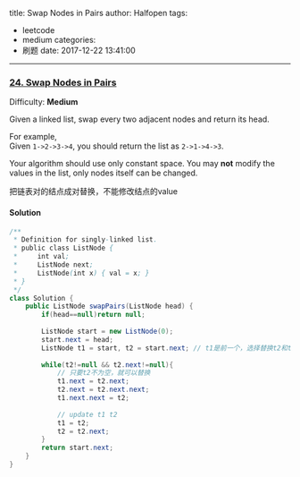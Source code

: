title: Swap Nodes in Pairs
author: Halfopen
tags:
  - leetcode
  - medium
categories:
  - 刷题
date: 2017-12-22 13:41:00
---
### [24\. Swap Nodes in Pairs](https://leetcode.com/problems/swap-nodes-in-pairs/description/)

Difficulty: **Medium**

Given a linked list, swap every two adjacent nodes and return its head.

For example,  
Given `1->2->3->4`, you should return the list as `2->1->4->3`.

Your algorithm should use only constant space. You may **not** modify the values in the list, only nodes itself can be changed.

把链表对的结点成对替换，不能修改结点的value

#### Solution
```java
/**
 * Definition for singly-linked list.
 * public class ListNode {
 *     int val;
 *     ListNode next;
 *     ListNode(int x) { val = x; }
 * }
 */
class Solution {
    public ListNode swapPairs(ListNode head) {
        if(head==null)return null;
        
        ListNode start = new ListNode(0);
        start.next = head;
        ListNode t1 = start, t2 = start.next; // t1是前一个，选择替换t2和t2.next
        
        while(t2!=null && t2.next!=null){
            // 只要t2不为空，就可以替换
            t1.next = t2.next;
            t2.next = t2.next.next;
            t1.next.next = t2;
            
            // update t1 t2
            t1 = t2;
            t2 = t2.next;
        }
        return start.next;
    }
}
```
